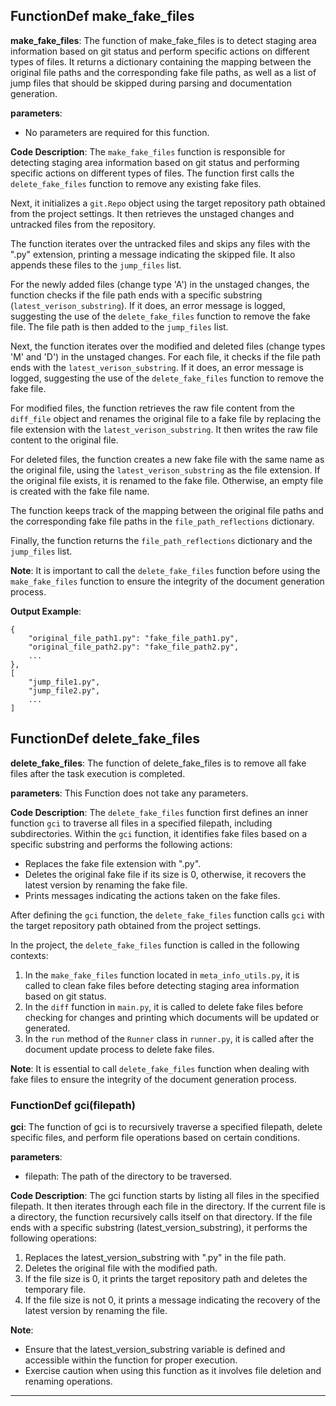 ## FunctionDef make_fake_files
**make_fake_files**: The function of make_fake_files is to detect staging area information based on git status and perform specific actions on different types of files. It returns a dictionary containing the mapping between the original file paths and the corresponding fake file paths, as well as a list of jump files that should be skipped during parsing and documentation generation.

**parameters**:
- No parameters are required for this function.

**Code Description**:
The `make_fake_files` function is responsible for detecting staging area information based on git status and performing specific actions on different types of files. The function first calls the `delete_fake_files` function to remove any existing fake files.

Next, it initializes a `git.Repo` object using the target repository path obtained from the project settings. It then retrieves the unstaged changes and untracked files from the repository.

The function iterates over the untracked files and skips any files with the ".py" extension, printing a message indicating the skipped file. It also appends these files to the `jump_files` list.

For the newly added files (change type 'A') in the unstaged changes, the function checks if the file path ends with a specific substring (`latest_verison_substring`). If it does, an error message is logged, suggesting the use of the `delete_fake_files` function to remove the fake file. The file path is then added to the `jump_files` list.

Next, the function iterates over the modified and deleted files (change types 'M' and 'D') in the unstaged changes. For each file, it checks if the file path ends with the `latest_verison_substring`. If it does, an error message is logged, suggesting the use of the `delete_fake_files` function to remove the fake file.

For modified files, the function retrieves the raw file content from the `diff_file` object and renames the original file to a fake file by replacing the file extension with the `latest_verison_substring`. It then writes the raw file content to the original file.

For deleted files, the function creates a new fake file with the same name as the original file, using the `latest_verison_substring` as the file extension. If the original file exists, it is renamed to the fake file. Otherwise, an empty file is created with the fake file name.

The function keeps track of the mapping between the original file paths and the corresponding fake file paths in the `file_path_reflections` dictionary.

Finally, the function returns the `file_path_reflections` dictionary and the `jump_files` list.

**Note**: It is important to call the `delete_fake_files` function before using the `make_fake_files` function to ensure the integrity of the document generation process.

**Output Example**:
```
{
    "original_file_path1.py": "fake_file_path1.py",
    "original_file_path2.py": "fake_file_path2.py",
    ...
},
[
    "jump_file1.py",
    "jump_file2.py",
    ...
]
```
## FunctionDef delete_fake_files
**delete_fake_files**: The function of delete_fake_files is to remove all fake files after the task execution is completed.

**parameters**: This Function does not take any parameters.

**Code Description**: The `delete_fake_files` function first defines an inner function `gci` to traverse all files in a specified filepath, including subdirectories. Within the `gci` function, it identifies fake files based on a specific substring and performs the following actions:
- Replaces the fake file extension with ".py".
- Deletes the original fake file if its size is 0, otherwise, it recovers the latest version by renaming the fake file.
- Prints messages indicating the actions taken on the fake files.

After defining the `gci` function, the `delete_fake_files` function calls `gci` with the target repository path obtained from the project settings.

In the project, the `delete_fake_files` function is called in the following contexts:
1. In the `make_fake_files` function located in `meta_info_utils.py`, it is called to clean fake files before detecting staging area information based on git status.
2. In the `diff` function in `main.py`, it is called to delete fake files before checking for changes and printing which documents will be updated or generated.
3. In the `run` method of the `Runner` class in `runner.py`, it is called after the document update process to delete fake files.

**Note**: It is essential to call `delete_fake_files` function when dealing with fake files to ensure the integrity of the document generation process.
### FunctionDef gci(filepath)
**gci**: The function of gci is to recursively traverse a specified filepath, delete specific files, and perform file operations based on certain conditions.

**parameters**:
- filepath: The path of the directory to be traversed.

**Code Description**:
The gci function starts by listing all files in the specified filepath. It then iterates through each file in the directory. If the current file is a directory, the function recursively calls itself on that directory. If the file ends with a specific substring (latest_version_substring), it performs the following operations:
1. Replaces the latest_version_substring with ".py" in the file path.
2. Deletes the original file with the modified path.
3. If the file size is 0, it prints the target repository path and deletes the temporary file.
4. If the file size is not 0, it prints a message indicating the recovery of the latest version by renaming the file.

**Note**:
- Ensure that the latest_version_substring variable is defined and accessible within the function for proper execution.
- Exercise caution when using this function as it involves file deletion and renaming operations.
***
